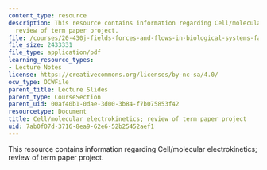 ```yaml
---
content_type: resource
description: This resource contains information regarding Cell/molecular electrokinetics;
  review of term paper project.
file: /courses/20-430j-fields-forces-and-flows-in-biological-systems-fall-2015/7ab0f07d37168ea962e652b25452aef1_MIT20_430JF15_Lecture26.pdf
file_size: 2433331
file_type: application/pdf
learning_resource_types:
- Lecture Notes
license: https://creativecommons.org/licenses/by-nc-sa/4.0/
ocw_type: OCWFile
parent_title: Lecture Slides
parent_type: CourseSection
parent_uid: 00af40b1-0dae-3d00-3b84-f7b075853f42
resourcetype: Document
title: Cell/molecular electrokinetics; review of term paper project
uid: 7ab0f07d-3716-8ea9-62e6-52b25452aef1
---
```

This resource contains information regarding Cell/molecular electrokinetics; review of term paper project.